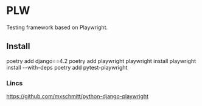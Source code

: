 # PLW

Testing framework based on Playwright.

## Install
poetry add django==4.2
poetry add playwright
playwright install
playwright install --with-deps
poetry add pytest-playwright

### Lincs
https://github.com/mxschmitt/python-django-playwright
